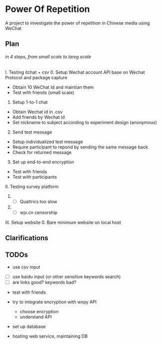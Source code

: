 #  Power Of Repetition
A project to investigate the power of repetition in Chinese media using WeChat

Plan
----
###### in 4 steps, from small scale to lareg scale
I. Testing itchat + csv
0. Setup Wechat account API base on Wechat Protocol and package capture
  * Obtain 10 WeChat Id and maintian them
  * Test with friends (small scale)
1. Setup 1-to-1 chat
  * Obtain Wechat id in .csv
  * Add friends by Wechat id
  * Set nickname to subject according to experiment design (anonymous)
2. Send test message
  * Setup individualized test message 
  * Require participant to repond by sending the same message back
  * Check for returned message
3. Set up end-to-end encryption
  * Test with friends
  * Test with participants
  
II. Testing survey platform
1. -[ ] Qualtrics too slow
2. -[ ] wjx.cn censorship

III. Setup website
0. Bare minimum website on local host

Clarifications
----

TODOs
----
* use csv input
-[ ] use baidu input (or other sensitive keywords search)
-[ ]  are links good? keywords bad?
* test with friends 

* try to integrate encryption with wxpy API
    * choose encryption
    * understand API
* set up database
* hosting web service, maintaining DB
